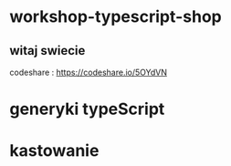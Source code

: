 # workshop-typescript-shop
## witaj swiecie
codeshare : https://codeshare.io/5OYdVN
# generyki typeScript
# kastowanie 